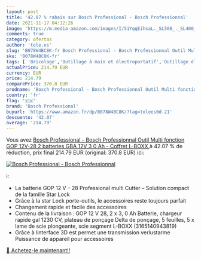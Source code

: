 ```yaml
---
layout: post
title: '42.07 % rabais sur Bosch Professional - Bosch Professionnal'
date: 2021-11-17 04:12:26
image: 'https://m.media-amazon.com/images/I/51YqqEihsaL._SL500_._SL400_.jpg'
comments: true
category: ofertas
author: 'tole.es'
slug: 'B078W4BC8K-fr Bosch Professional - Bosch Professionnal Outil Multi...'
sku: 'B078W4BC8K-fr'
tags: [ 'Bricolage','Outillage à main et électroportatif','Outillage électroportatif','Outils oscillants','bosch professional', ]
actualPrice: 214.79 EUR
currency: EUR
price: 214.79
comparePrice: 370.8 EUR
prodname: 'Bosch Professional - Bosch Professionnal Outil Multi fonction GOP 12V-28  2 batteries GBA 12V 3 0 Ah - Coffret L-BOXX '
country: 'fr'
flag: '🇫🇷'
brand: 'Bosch Professional'
buyurl: 'https://www.amazon.fr/dp/B078W4BC8K/?tag=tolees0d-21'
descuento: '42.07'
average: '214.79'
---
```


Vous avez [Bosch Professional - Bosch Professionnal Outil Multi fonction GOP 12V-28  2 batteries GBA 12V 3 0 Ah - Coffret L-BOXX ](https://www.amazon.fr/dp/B078W4BC8K/?tag=tolees0d-21)  à  42.07 % de réduction, prix final  214.79 EUR (original: 370.8 EUR) ici:

[![Bosch Professional - Bosch Professionnal](https://m.media-amazon.com/images/I/51YqqEihsaL._SL500_._SL400_.jpg)](https://www.amazon.fr/dp/B078W4BC8K/?tag=tolees0d-21)

ℹ️:

- La batterie GOP 12 V – 28 Professional multi Cutter – Solution compact de la famille Star Lock
- Grâce à la star Lock porte-outils, le accessoires reste toujours parfait
- Changement rapide et facile des accessoires
- Contenu de la livraison : GOP 12 V 28, 2 x 3, 0 Ah Batterie, chargeur rapide gal 1230 CV, plateau de ponçage Delta de ponçage, 5 feuilles, 5 x lame de scie plongeante, scie segment L-BOXX (3165140943819)
- Grâce à linterface 3D est permet une transmission verlustarme Puissance de appareil pour accessoires

[🛒 Achetez-le maintenant!!](https://www.amazon.fr/dp/B078W4BC8K/?tag=tolees0d-21)
